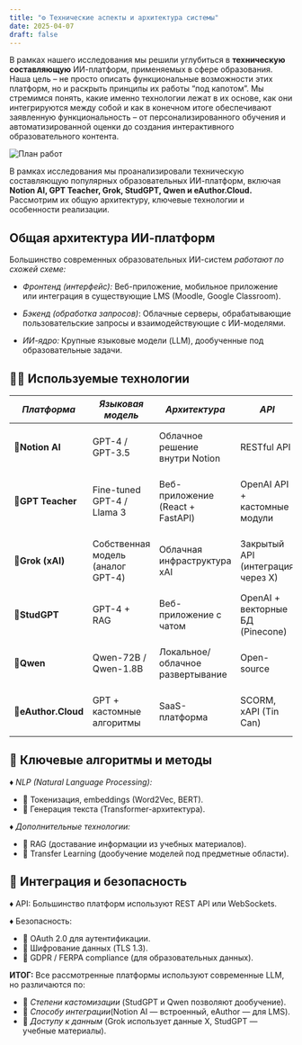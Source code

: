 ```yaml
---
title: "⚙️ Технические аспекты и архитектура системы"
date: 2025-04-07
draft: false
---
```

В рамках нашего исследования мы решили углубиться в **техническую составляющую** ИИ-платформ, применяемых в сфере образования. Наша цель – не просто описать функциональные возможности этих платформ, но и раскрыть принципы их работы “под капотом”. Мы стремимся понять, какие именно технологии лежат в их основе, как они интегрируются между собой и как в конечном итоге обеспечивают заявленную функциональность – от персонализированного обучения и автоматизированной оценки до создания интерактивного образовательного контента.

![План работ](/images/i1.webp)

В рамках исследования мы проанализировали техническую составляющую популярных образовательных ИИ-платформ, включая **Notion AI, GPT Teacher, Grok, StudGPT, Qwen и eAuthor.Cloud.** Рассмотрим их общую архитектуру, ключевые технологии и особенности реализации.

## Общая архитектура ИИ-платформ

Большинство современных образовательных ИИ-систем _работают по схожей схеме:_

- _*Фронтенд (интерфейс):*_ Веб-приложение, мобильное приложение или интеграция в существующие LMS (Moodle, Google Classroom).

- _*Бэкенд (обработка запросов)*_: Облачные серверы, обрабатывающие пользовательские запросы и взаимодействующие с ИИ-моделями.

- _*ИИ-ядро:*_ Крупные языковые модели (LLM), дообученные под образовательные задачи.

## 🧑‍💻 Используемые технологии

| _Платформа_   | _Языковая модель_                    | _Архитектура_                          | _API_                                  | _Особенности_                                      |
|-------------|------------------------------------|-------------------------------------|-------------------------------------|-------------------------------------------------|
| 🔹**Notion AI** | GPT-4 / GPT-3.5                    | Облачное решение внутри Notion      | RESTful API                         | Локальная обработка с сохранением контекста      |
| 🔹**GPT Teacher** | Fine-tuned GPT-4 / Llama 3        | Веб-приложение (React + FastAPI)    | OpenAI API + кастомные модули       | Генерация тестов, объяснений, проверка заданий  |
| 🔹**Grok (xAI)** | Собственная модель (аналог GPT-4) | Облачная инфраструктура xAI         | Закрытый API (интеграция через X)   | Режим "сарказма", работа с актуальными данными  |
| 🔹**StudGPT**   | GPT-4 + RAG                       | Веб-приложение с чатом             | OpenAI + векторные БД (Pinecone)    | Поиск по учебникам, персонализация ответов      |
| 🔹**Qwen**      | Qwen-72B / Qwen-1.8B              | Локальное/облачное развертывание    | Open-source                         | Поддержка китайского и английского языков       |
| 🔹**eAuthor.Cloud** | GPT + кастомные алгоритмы       | SaaS-платформа                     | SCORM, xAPI (Tin Can)               | Автоматическая генерация учебного контента      |

## 📃 Ключевые алгоритмы и методы

♦️ _NLP (Natural Language Processing):_
-  🔹 Токенизация, embeddings (Word2Vec, BERT).
-  🔹 Генерация текста (Transformer-архитектура).

♦️ _Дополнительные технологии:_
-  🔹 RAG (доставание информации из учебных материалов).
-  🔹 Transfer Learning (дообучение моделей под предметные области).

## 🔐 Интеграция и безопасность

♦️ API: Большинство платформ используют REST API или WebSockets.

♦️ Безопасность:
-  🔹 OAuth 2.0 для аутентификации.
-  🔹 Шифрование данных (TLS 1.3).
-  🔹 GDPR / FERPA compliance (для образовательных данных).

**ИТОГ:** Все рассмотренные платформы используют современные LLM, но различаются по:

-  🔹 _Степени кастомизации_ (StudGPT и Qwen позволяют дообучение).
-  🔹 _Способу интеграции_(Notion AI — встроенный, eAuthor — для LMS).
-  🔹 _Доступу к данным_ (Grok использует данные X, StudGPT — учебные материалы).